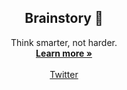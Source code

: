 <p align="center"> 
  <h2 align="center">Brainstory 🧠</h2>  
    <p align="center">
    Think smarter, not harder.
    <br />
    <a href="https://brainstory.ai"><strong>Learn more »</strong></a>
    <br />
    <br />
    <a href="https://x.com/brainstoryai">Twitter</a>
  </p>
</p>
